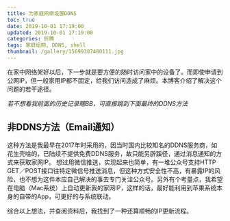 ```yaml
---
title: 为家庭网络设置DDNS
toc: true
date: 2019-10-01 17:19:00
updated: 2019-10-01 17:19:00
categories: 折腾
tags: 家庭组网, DDNS, shell
thumbnail: /gallery/15699387480111.jpg
---
```


在家中网络架好以后，下一步就是要方便的随时访问家中的设备了。而即使申请到公网IP，但一般家用IP都不固定，给我们访问造成了麻烦。本博客介绍了解决这个问题的若干途径。
<!-- more -->
*若不想看我前面的历史记录瞎BB，可直接跳到下面最终的DDNS方法*
## 非DDNS方法（Email通知）
这种方法是我最早在2017年时采用的，因当时国内比较知名的DDNS服务商，如花生壳啥的，已陆续不提供免费DDNS服务，故只能另辟蹊径，通过消息通知的方式来获取家网IP。
想过用微信推送，实现起来也简单，有一堆公众号支持HTTP GET／POST接口往特定微信号推送消息，但这种方式安全性不高，有暴露IP的风险，也不想为这件本应自己解决的事去专门关注公众号。另外有个考量点，我希望在电脑（Mac系统）上自动更新我的家网IP，这样的话，最好能利用到苹果系统本身的自带的App，可更好的与系统联动。

综合以上想法，并查阅资料后，我找到了一种还算顺畅的IP更新流程。



